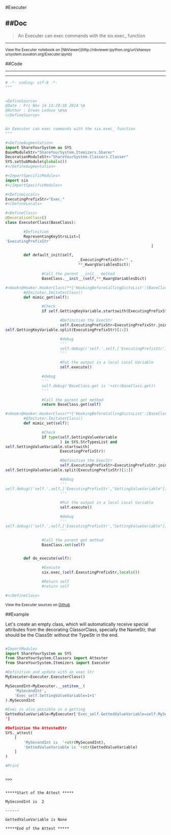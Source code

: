 

<!--
FrozenIsBool False
-->

#Executer

##Doc
----


>
> An Executer can exec commands with the six.exec_ function
>

----

<small>
View the Executer notebook on [NbViewer](http://nbviewer.ipython.org/url/shareyo
ursystem.ouvaton.org/Executer.ipynb)
</small>




<!--
FrozenIsBool False
-->

##Code

----

<ClassDocStr>

----

```python
# -*- coding: utf-8 -*-
"""


<DefineSource>
@Date : Fri Nov 14 13:20:38 2014 \n
@Author : Erwan Ledoux \n\n
</DefineSource>


An Executer can exec commands with the six.exec_ function
"""

#<DefineAugmentation>
import ShareYourSystem as SYS
BaseModuleStr="ShareYourSystem.Itemizers.Sharer"
DecorationModuleStr="ShareYourSystem.Classors.Classer"
SYS.setSubModule(globals())
#</DefineAugmentation>

#<ImportSpecificModules>
import six
#</ImportSpecificModules>

#<DefineLocals>
ExecutingPrefixStr="Exec_"
#</DefineLocals>

#<DefineClass>
@DecorationClass()
class ExecuterClass(BaseClass):

        #Definition
        RepresentingKeyStrsList=[
'ExecutingPrefixStr'
                                                                ]

        def default_init(self,
                                _ExecutingPrefixStr="" ,
                                **_KwargVariablesDict):

                #Call the parent __init__ method
                BaseClass.__init__(self,**_KwargVariablesDict)

#<Hook>@Hooker.HookerClass(**{'HookingBeforeCallingDictsList':[BaseClass.get]})
        #@Imitater.ImitaterClass()
        def mimic_get(self):

                #Check
                if self.GettingKeyVariable.startswith(ExecutingPrefixStr):

                        #Definition the ExecStr
                        self.ExecutingPrefixStr=ExecutingPrefixStr.join(
self.GettingKeyVariable.split(ExecutingPrefixStr)[1:])

                        #debug
                        '''
                        self.debug(('self.',self,['ExecutingPrefixStr']))
                        '''

                        #Put the output in a local Local Variable
                        self.execute()

                #debug
                '''
                self.debug('BaseClass.get is '+str(BaseClass.get))
                '''

                #Call the parent get method
                return BaseClass.get(self)

#<Hook>@Hooker.HookerClass(**{'HookingBeforeCallingDictsList':[BaseClass.set]})
        #@Imitater.ImitaterClass()
        def mimic_set(self):

                #Check
                if type(self.SettingValueVariable
                        ) in SYS.StrTypesList and
self.SettingValueVariable.startswith(
                        ExecutingPrefixStr):

                        #Definition the ExecStr
                        self.ExecutingPrefixStr=ExecutingPrefixStr.join(
self.SettingValueVariable.split(ExecutingPrefixStr)[1:])

                        #debug
                        '''
self.debug(('self.',self,['ExecutingPrefixStr',"SettingValueVariable"]))
                        '''

                        #Put the output in a local Local Variable
                        self.execute()

                        #debug
                        '''
self.debug(('self.',self,['ExecutingPrefixStr',"SettingValueVariable"]))
                        '''

                #Call the parent get method
                BaseClass.set(self)


        def do_execute(self):

                #Execute
                six.exec_(self.ExecutingPrefixStr,locals())

                #Return self
                #return self

#</DefineClass>

```

<small>
View the Executer sources on <a href="https://github.com/Ledoux/ShareYourSystem/
tree/master/Pythonlogy/ShareYourSystem/Itemizers/Executer"
target="_blank">Github</a>
</small>




<!---
FrozenIsBool True
-->

##Example

Let's create an empty class, which will automatically receive
special attributes from the decorating ClassorClass,
specially the NameStr, that should be the ClassStr
without the TypeStr in the end.

```python

#ImportModules
import ShareYourSystem as SYS
from ShareYourSystem.Classors import Attester
from ShareYourSystem.Itemizers import Executer

#Definition and update with an exec Str
MyExecuter=Executer.ExecuterClass()

MySecondInt=MyExecuter.__setitem__(
    'MySecondInt',
    'Exec_self.SettingValueVariable=1+1'
).MySecondInt

#Exec is also possible in a getting
GettedValueVariable=MyExecuter['Exec_self.GettedValueVariable=self.MySecondInt-1
']

#Definition the AttestedStr
SYS._attest(
    [
        'MySecondInt is  '+str(MySecondInt),
        'GettedValueVariable is '+str(GettedValueVariable)
    ]
)

#Print



```


```console
>>>


*****Start of the Attest *****

MySecondInt is  2

------

GettedValueVariable is None

*****End of the Attest *****



```

